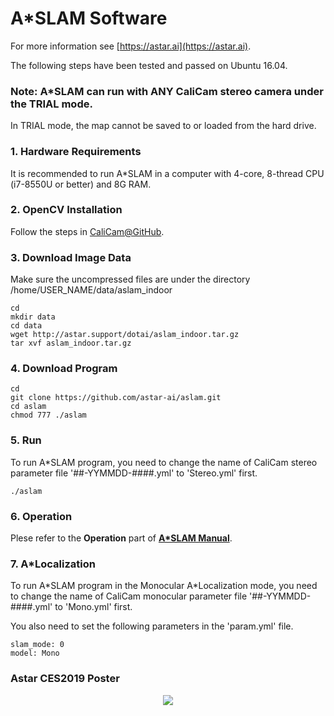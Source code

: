 # A\*SLAM Software

For more information see
[https://astar.ai](https://astar.ai).

The following steps have been tested and passed on Ubuntu 16.04.

### Note: A\*SLAM can run with ANY CaliCam stereo camera under the TRIAL mode.

In TRIAL mode, the map cannot be saved to or loaded from the hard drive.

### 1. Hardware Requirements

It is recommended to run A\*SLAM in a computer with 4-core, 8-thread CPU (i7-8550U or better) and 8G RAM.

### 2. OpenCV Installation

Follow the steps in [CaliCam@GitHub](https://github.com/astar-ai/calicam).

### 3. Download Image Data

Make sure the uncompressed files are under the directory  /home/USER_NAME/data/aslam_indoor

	cd
	mkdir data
	cd data
	wget http://astar.support/dotai/aslam_indoor.tar.gz
	tar xvf aslam_indoor.tar.gz

### 4. Download Program

	cd
	git clone https://github.com/astar-ai/aslam.git
	cd aslam
	chmod 777 ./aslam

### 5. Run

To run A\*SLAM program, you need to change the name of CaliCam stereo parameter file '##-YYMMDD-####.yml' to 'Stereo.yml' first.

	./aslam

### 6. Operation

Plese refer to the **Operation** part of [**A\*SLAM Manual**](https://drive.google.com/open?id=1T_PiYxxNShu9rh6vtca9-kar4itFgyLR0am5_G2h0-s).

### 7. A\*Localization

To run A\*SLAM program in the Monocular A\*Localization mode, you need to change the name of CaliCam monocular parameter file '##-YYMMDD-####.yml' to 'Mono.yml' first.

You also need to set the following parameters in the 'param.yml' file.

	slam_mode: 0
	model: Mono

### Astar CES2019 Poster

<p align="center">
  <img src="http://astar.support/dotai/Astar_CES2019_Poster_1.png">
</p>

